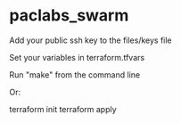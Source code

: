 # paclabs_swarm

Add your public ssh key to the files/keys file

Set your variables in terraform.tfvars

Run "make" from the command line

Or:

terraform init
terraform apply
